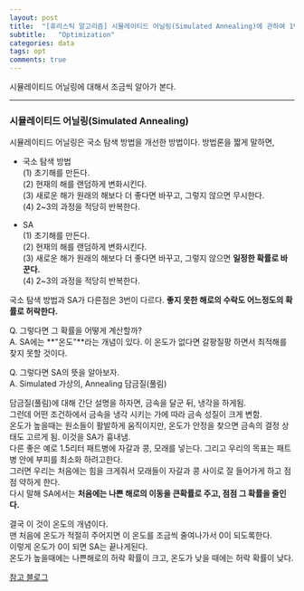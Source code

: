 ```yaml
---
layout: post
title:  "[휴리스틱 알고리즘] 시뮬레이티드 어닐링(Simulated Annealing)에 관하여 1탄"
subtitle:   "Optimization"
categories: data
tags: opt
comments: true
---
```


시뮬레이티드 어닐링에 대해서 조금씩 알아가 본다.

---
### 시뮬레이티드 어닐링(Simulated Annealing)

시뮬레이티드 어닐링은 국소 탐색 방법을 개선한 방법이다. 방법론을 짧게 말하면,  
  
  
- 국소 탐색 방법  
  (1) 초기해를 만든다.  
  (2) 현재의 해를 랜덤하게 변화시킨다.  
  (3) 새로운 해가 원래의 해보다 더 좋다면 바꾸고, 그렇지 않으면 무시한다.  
  (4) 2~3의 과정을 적당히 반복한다.  
  
  
- SA  
  (1) 초기해를 만든다.  
  (2) 현재의 해를 랜덤하게 변화시킨다.   
  (3) 새로운 해가 원래의 해보다 더 좋다면 바꾸고, 그렇지 않으면 **일정한 확률로 바꾼다.**  
  (4) 2~3의 과정을 적당히 반복한다.   

     
  
국소 탐색 방법과 SA가 다른점은 3번이 다르다. **좋지 못한 해로의 수락도 어느정도의 확률로 허락한다.**  
  
    
Q. 그렇다면 그 확률을 어떻게 계산할까?  
A. SA에는 **"온도"**라는 개념이 있다. 이 온도가 없다면 갈팡질팡 하면서 최적해를 찾지 못할 것이다.  
  
    
Q. 그렇다면 SA의 뜻을 알아보자.  
A. Simulated 가상의, Annealing 담금질(풀림)   
  
    
담금질(풀림)에 대해 간단 설명을 하자면, 금속을 달군 뒤, 냉각을 하게됨.  
그런데 어떤 조건하에서 금속을 냉각 시키는 가에 따라 금속 성질이 크게 변함.  
온도가 높을때는 원소들이 활발하게 움직이지만, 온도가 안정을 찾으면 금속의 결정 상태도 고르게 됨. 이것을 SA가 흉내냄.  
다른 좋은 예로 1.5리터 패트병에 자갈과 콩, 모래를 넣는다. 그리고 우리의 목표는 패트병 안에 부피를 최소화 하려고한다.   
그러면 우리는 처음에는 힘을 크게줘서 모래들이 자갈과 콩 사이로 잘 들어가게 하고 점점 약하게 한다.   
다시 말해 SA에서는 **처음에는 나쁜 해로의 이동을 큰확률로 주고, 점점 그 확률을 줄인다.**  
  
결국 이 것이 온도의 개념이다.  
맨 처음에 온도가 적절히 주어지면 이 온도를 조금씩 줄여나가서 0이 되도록한다.  
이렇게 온도가 0이 되면 SA는 끝나게된다.   
온도가 높을때에는 나쁜해로의 허락 확률이 크고, 온도가 낮을 때에는 허락 확률이 낮다.  
  
    
  
    
[참고 블로그](https://dlucky.tistory.com/36)
